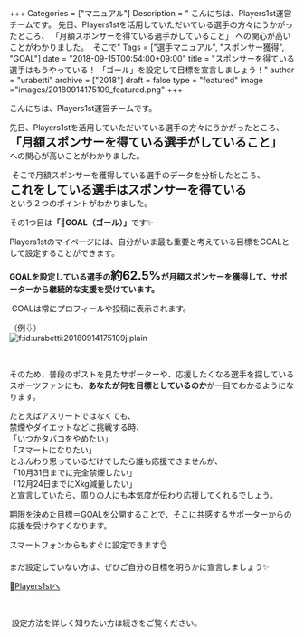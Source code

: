 +++
Categories = ["マニュアル"]
Description = " こんにちは、Players1st運営チームです。  先日、Players1stを活用していただいている選手の方々にうかがったところ、 「月額スポンサーを得ている選手がしていること」 への関心が高いことがわかりました。  &nbsp;そこで"
Tags = ["選手マニュアル", "スポンサー獲得", "GOAL"]
date = "2018-09-15T00:54:00+09:00"
title = "スポンサーを得ている選手はもうやっている！ 「ゴール」を設定して目標を宣言しましょう！"
author = "urabetti"
archive = ["2018"]
draft = false
type = "featured"
image ="images/20180914175109_featured.png"
+++

<body>
<p>こんにちは、Players1st運営チームです。</p>
<p>先日、Players1stを活用していただいている選手の方々にうかがったところ、<br><strong><span style="font-size: 150%;">「月額スポンサーを得ている選手がしていること」</span><br></strong>への関心が高いことがわかりました。</p>
<p> そこで月額スポンサーを獲得している選手のデータを分析したところ、<br><strong><span style="font-size: 150%;">これをしている選手はスポンサーを得ている</span><br></strong>という２つのポイントがわかりました。</p>
<p>その1つ目は<strong>「🏁GOAL（ゴール）」</strong>です✨</p>
<p>Players1stのマイページには、自分がいま最も重要と考えている目標をGOALとして設定することができます。</p>
<p><strong>GOALを設定している選手の<span style="font-size: 150%;">約62.5%</span>が月額スポンサーを獲得して、サポーターから継続的な支援を受けています。</strong></p>
<p> GOALは常にプロフィールや投稿に表示されます。</p>
<p>（例⇩）<br><img class="hatena-fotolife" title="f:id:urabetti:20180914175109j:plain" src="https://cdn-ak.f.st-hatena.com/images/fotolife/u/urabetti/20180914/20180914175109.jpg" alt="f:id:urabetti:20180914175109j:plain"></p>
<p> </p>
<p>そのため、普段のポストを見たサポーターや、応援したくなる選手を探しているスポーツファンにも、<strong>あなたが何を目標としているのか</strong>が一目でわかるようになります。</p>
<p>たとえばアスリートではなくても、<br>禁煙やダイエットなどに挑戦する時、<br>「いつかタバコをやめたい」<br>「スマートになりたい」<br>とふんわり思っているだけでしたら誰も応援できませんが、<br>「10月31日までに完全禁煙したい」<br>「12月24日までにXkg減量したい」<br>と宣言していたら、周りの人にも本気度が伝わり応援してくれるでしょう。</p>
<p>期限を決めた目標＝GOALを公開することで、そこに共感するサポーターからの応援を受けやすくなります。</p>
<p>スマートフォンからもすぐに設定できます👌</p>
<p>まだ設定していない方は、ぜひご自分の目標を明らかに宣言しましょう✨</p>
<p>🔗<a href="https://players1.st/">Players1stへ</a></p>
<p> </p>
<p> 設定方法を詳しく知りたい方は続きをご覧ください。</p>
</body>
